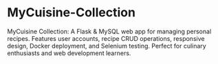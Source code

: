 # MyCuisine-Collection
MyCuisine Collection: A Flask &amp; MySQL web app for managing personal recipes. Features user accounts, recipe CRUD operations, responsive design, Docker deployment, and Selenium testing. Perfect for culinary enthusiasts and web development learners.
